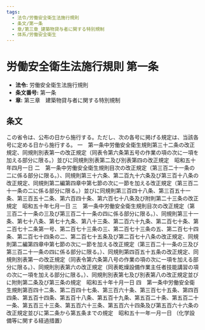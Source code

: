 ```yaml
---
tags:
  - 法令/労働安全衛生法施行規則
  - 条文/第一条
  - 章/第三章_建築物貸与者に関する特別規制
  - 体系/労働安全衛生
---
```

# 労働安全衛生法施行規則 第一条

- **法令:** 労働安全衛生法施行規則
- **条文番号:** 第一条
- **章:** 第三章　建築物貸与者に関する特別規制

## 条文
この省令は、公布の日から施行する。ただし、次の各号に掲げる規定は、当該各号に定める日から施行する。
一　第一条中労働安全衛生規則第三十二条の改正規定、同規則別表第一の改正規定（同表令第六条第五号の作業の項の次に一項を加える部分に限る。）並びに同規則別表第二及び別表第四の改正規定　昭和五十年四月一日
二　第一条中労働安全衛生規則目次の改正規定（第三百二十一条の二に係る部分に限る。）、同規則第三十六条、第二百九十六条及び第三百十八条の改正規定、同規則第二編第四章中第七節の次に一節を加える改正規定（第三百二十一条の二に係る部分に限る。）並びに同規則第三百四十八条、第三百五十一条、第三百五十二条、第六百四十条、第六百七十八条及び附則第二十三条の改正規定　昭和五十年七月一日
三　第一条中労働安全衛生規則目次の改正規定（第三百二十一条の三及び第三百二十一条の四に係る部分に限る。）、同規則第三十一条、第七十八条、第七十九条、第八十三条、第二百六十九条、第二百七十条、第二百七十二条第一号、第二百七十三条の三、第二百七十三条の五、第二百七十四条、第二百七十四条の二、第二百七十五条及び第二百七十八条の改正規定、同規則第二編第四章中第七節の次に一節を加える改正規定（第三百二十一条の三及び第三百二十一条の四に係る部分に限る。）、同規則第四百五十五条の改正規定、同規則別表第一の改正規定（同表令第六条第八号の作業の項の次に一項を加える部分に限る。）、同規則別表第六の改正規定（同表乾燥設備作業主任者技能講習の項の次に一項を加える部分に限る。）、同規則別表第七及び別表第八の改正規定並びに附則第二条及び第三条の規定　昭和五十年十月一日
四　第一条中労働安全衛生規則第百四十二条、第二百四十七条、第三百六十条、第三百七十五条、第四百四条、第五百十四条、第五百十八条、第五百十九条、第五百二十条、第五百二十一条、第五百三十三条、第五百六十三条、第五百六十四条及び第五百六十六条の改正規定並びに第二条から第五条までの規定　昭和五十一年一月一日
（化学設備等に関する経過措置）

